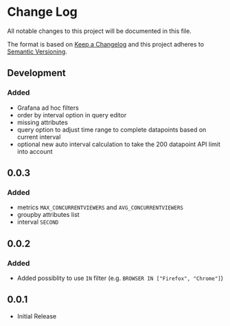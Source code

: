# Change Log

All notable changes to this project will be documented in this file.

The format is based on [Keep a Changelog](http://keepachangelog.com/) 
and this project adheres to [Semantic Versioning](http://semver.org/).

## Development

### Added

- Grafana ad hoc filters
- order by interval option in query editor
- missing attributes
- query option to adjust time range to complete datapoints based on current interval
- optional new auto interval calculation to take the 200 datapoint API limit into account

## 0.0.3

### Added

- metrics `MAX_CONCURRENTVIEWERS` and `AVG_CONCURRENTVIEWERS`
- groupby attributes list
- interval `SECOND`

## 0.0.2

### Added

- Added possiblity to use `IN` filter (e.g. `BROWSER IN ["Firefox", "Chrome"]`)

## 0.0.1

- Initial Release
